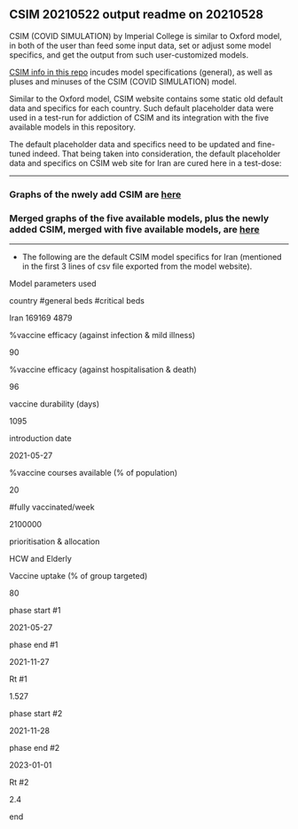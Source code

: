 ## CSIM 20210522 output readme on 20210528


CSIM (COVID SIMULATION) by Imperial College is similar to Oxford model, in both of the user than feed some input data, set or adjust some model specifics, and get the output from such user-customized models. 

[CSIM info in this repo](https://github.com/pourmalek/covir2/tree/main/sandbox/CSIM) incudes model specifications (general), as well as pluses and minuses of the CSIM (COVID SIMULATION) model.

Similar to the Oxford model, CSIM website contains some static old default data and specifics for each country. Such default placeholder data were used in a test-run for addiction of CSIM and its integration with the five available models in this repository. 

The default placeholder data and specifics need to be updated and fine-tuned indeed. That being taken into consideration, the default placeholder data and specifics on CSIM web site for Iran are cured here in a test-dose:

************

### Graphs of the nwely add CSIM are [here]( https://github.com/pourmalek/covir2/blob/main/20210522/output/CSIM/graphs%20CSIM%2020210522.pdf)

### Merged graphs of the five available models, plus the newly added CSIM, merged with five available models, are [here]( https://github.com/pourmalek/covir2/blob/main/20210522/output/CSIM/graphs%20merged%2020210522%20plus%20CSIM.pdf)

************

* The following are the default CSIM model specifics for Iran (mentioned in the first 3 lines of csv file exported from the model website).


Model parameters used			

country	#general beds	#critical beds

Iran	169169			4879


%vaccine efficacy (against infection & mild illness)

90


%vaccine efficacy (against hospitalisation & death)

96


vaccine durability (days)

1095


introduction date

2021-05-27
									

%vaccine courses available (% of population)

20


#fully vaccinated/week

2100000


prioritisation & allocation

HCW and Elderly


Vaccine uptake (% of group targeted)

80


phase start #1

2021-05-27


phase end #1

2021-11-27


Rt #1

1.527


phase start #2

2021-11-28


phase end #2

2023-01-01


Rt #2

2.4

end
